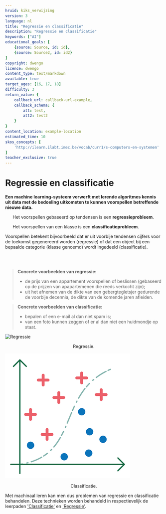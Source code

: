 ```yaml
---
hruid: kiks_verwijzing
version: 3
language: nl
title: "Regressie en classificatie"
description: "Regressie en classificatie"
keywords: ["AI"]
educational_goals: [
    {source: Source, id: id}, 
    {source: Source2, id: id2}
]
copyright: dwengo
licence: dwengo
content_type: text/markdown
available: true
target_ages: [16, 17, 18]
difficulty: 3
return_value: {
    callback_url: callback-url-example,
    callback_schema: {
        att: test,
        att2: test2
    }
}
content_location: example-location
estimated_time: 10
skos_concepts: [
    'http://ilearn.ilabt.imec.be/vocab/curr1/s-computers-en-systemen'
]
teacher_exclusive: true
---
```


# Regressie en classificatie

**Een machine learning-systeem verwerft met lerende algoritmes kennis uit data met de bedoeling uitkomsten te kunnen voorspellen betreffende nieuwe data.** 

<div class="alert alert-box alert-success">
        <ul>Het voorspellen gebaseerd op tendensen is een <b>regressieprobleem</b>.</ul>
        <ul>Het voorspellen van een klasse is een <b>classificatieprobleem</b>.</ul> 
Voorspellen betekent bijvoorbeeld dat er uit voorbije tendensen cijfers voor de toekomst gegenereerd worden (regressie) of dat een object bij een bepaalde categorie (klasse genoemd) wordt ingedeeld (classificatie).
</div>

<br><br> 
> **Concrete voorbeelden van regressie:** <br>
> - de prijs van een appartement voorspellen of beslissen (gebaseerd op de prijzen van apapartemenen die reeds verkocht zijn);<br>
> - uit het afnemen van de dikte van een gebergtegletsjer gedurende de voorbije decennia, de dikte van de komende jaren afleiden. <br>

> **Concrete voorbeelden van classificatie:** <br>
> - bepalen of een e-mail al dan niet spam is; <br>
> - van een foto kunnen zeggen of er al dan niet een huidmondje op staat.

![Regressie](embed/regressie.png"Regressie") 
<figure>
    <figcaption align = "center">Regressie.</figcaption>
</figure> 

![Classificatie](embed/classificatie.png "Classificatie") 
<figure>
    <figcaption align = "center">Classificatie.</figcaption>
</figure> 

Met machinaal leren kan men dus problemen van regressie en classificatie behandelen. Deze technieken worden behandeld in respectievelijk de leerpaden ['Classificatie'](https://www.dwengo.org/learning-path.html?hruid=kiks5_classificatie&language=nl&te=true&source_page=%2Fkiks%2F&source_title=%20KIKS#kiks_mnist;nl;3) en ['Regressie'](https://www.dwengo.org/learning-path.html?hruid=kiks6_regressie&language=nl&te=true&source_page=%2Fkiks%2F&source_title=%20KIKS#kiks_iris_regressie;nl;3).
